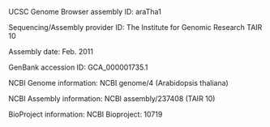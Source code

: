 


UCSC Genome Browser assembly ID: araTha1

Sequencing/Assembly provider ID: The Institute for Genomic Research TAIR 10

Assembly date: Feb. 2011

GenBank accession ID: GCA_000001735.1

NCBI Genome information: NCBI genome/4 (Arabidopsis thaliana)

NCBI Assembly information: NCBI assembly/237408 (TAIR 10)

BioProject information: NCBI Bioproject: 10719

